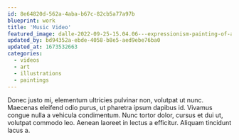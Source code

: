 ```yaml
---
id: 8e64820d-562a-4aba-b67c-82cb5a77a97b
blueprint: work
title: 'Music Video'
featured_image: dalle-2022-09-25-15.04.06---expressionism-painting-of-a-man-with-brown-beard-and-large-glasses-and-a-grey-fluffy-cat-.png
updated_by: bd94352a-ebde-4058-b8e5-aed9ebe76ba0
updated_at: 1673532663
categories:
  - videos
  - art
  - illustrations
  - paintings
---
```

Donec justo mi, elementum ultricies pulvinar non, volutpat ut nunc. Maecenas eleifend odio purus, ut pharetra ipsum dapibus id. Vivamus congue nulla a vehicula condimentum. Nunc tortor dolor, cursus et dui ut, volutpat commodo leo. Aenean laoreet in lectus a efficitur. Aliquam tincidunt lacus a.